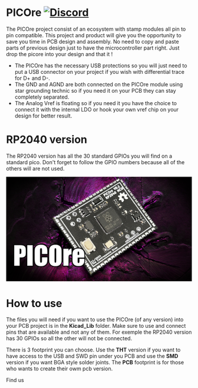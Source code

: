 # PICOre [![Discord](https://discordapp.com/api/guilds/881628699500359731/widget.png?style=shield)](https://discord.gg/6pFDJ3GbKh)
The PICOre project consist of an ecosystem with stamp modules all pin to pin compatible.
This project and product will give you the opportunity to save you time in PCB design and assembly.
No need to copy and paste parts of previous design just to have the microcontroller part right.
Just drop the picore into your design and that it !

- The PICOre has the necessary USB protections so you will just need to put a USB connector on your project if you wish with differential trace for D+ and D-.
- The GND and AGND are both connected on the PICOre module using star grounding technic so if you need it on your PCB they can stay completely separated.
- The Analog Vref is floating so if you need it you have the choice to connect it with the internal LDO or hook your own vref chip on your design for better result.

# RP2040 version
The RP2040 version has all the 30 standard GPIOs you will find on a standard pico. Don't forget to follow the GPIO numbers because all of the others will are not used.

![](Images/PICOre.png)

# How to use

The files you will need if you want to use the PICOre (of any version) into your PCB project is in the **Kicad_Lib** folder. Make sure to use and connect pins that are available and not any of them.
For exemple the RP2040 version has 30 GPIOs so all the other will not be connected.

There is 3 footprint you can choose. Use the **THT** version if you want to have access to the USB and SWD pin under you PCB and use the **SMD** version if you want BGA style solder joints.
The **PCB** footprint is for those who wants to create their owm pcb version.

Find us 
